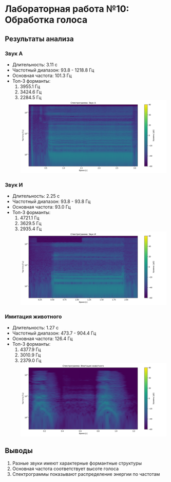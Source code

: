 # Лабораторная работа №10: Обработка голоса

## Результаты анализа

### Звук А
- Длительность: 3.11 с
- Частотный диапазон: 93.8 - 1218.8 Гц
- Основная частота: 101.3 Гц
- Топ-3 форманты:
  1. 3955.1 Гц
  2. 3424.6 Гц
  3. 2284.5 Гц
![Спектрограмма](a_sound_spectrogram.png)

### Звук И
- Длительность: 2.25 с
- Частотный диапазон: 93.8 - 93.8 Гц
- Основная частота: 93.0 Гц
- Топ-3 форманты:
  1. 4721.1 Гц
  2. 3629.5 Гц
  3. 2935.4 Гц
![Спектрограмма](i_sound_spectrogram.png)

### Имитация животного
- Длительность: 1.27 с
- Частотный диапазон: 473.7 - 904.4 Гц
- Основная частота: 126.4 Гц
- Топ-3 форманты:
  1. 4377.9 Гц
  2. 3010.9 Гц
  3. 2379.0 Гц
![Спектрограмма](animal_spectrogram.png)

## Выводы
1. Разные звуки имеют характерные формантные структуры
2. Основная частота соответствует высоте голоса
3. Спектрограммы показывают распределение энергии по частотам
